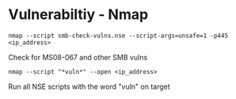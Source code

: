 # Vulnerabiltiy - Nmap

```nmap --script smb-check-vulns.nse --script-args=unsafe=1 -p445 <ip_address>```

Check for MS08-067 and other SMB vulns

```nmap --script "*vuln*" --open <ip_address>```

Run all NSE scripts with the word "vuln" on target
